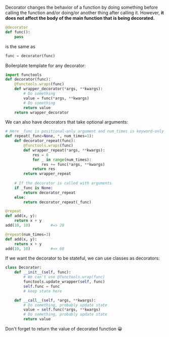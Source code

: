 Decorator changes the behavior of a function by doing something before calling the function and/or doing/or another thing after calling it. However, **it does not affect the body of the main function that is being decorated.**

```python
@decorator
def func():
    pass
```
is the same as
```python
func = decorator(func)
```

Boilerplate template for any decorator:
```python
import functools
def decorator(func):
    @functools.wraps(func)
    def wrapper_decorator(*args, **kwargs):
        # Do something
        value = func(*args, **kwargs)
        # Do something
        return value
    return wrapper_decorator
```

We can also have decorators that take optional arguments:
```python
# Here _func is positional-only argument and num_times is keyword-only argument
def repeat(_func=None, *, num_times=1):
    def decorator_repeat(func):
        @functools.wraps(func)
        def wrapper_repeat(*args, **kwargs):
            res = 0
            for _ in range(num_times):
                res += func(*args, **kwargs)
            return res
        return wrapper_repeat
    
    # If the decorator is called with arguments
    if _func is None:
        return decorator_repeat
    else:
        return decorator_repeat(_func)

@repeat
def add(x, y):
    return x + y
add(10, 10)         #=> 20

@repeat(num_times=3)
def add(x, y):
    return x + y
add(10, 10)         #=> 60
```

If we want the decorator to be stateful, we can use classes as decorators:
```python
class Decorator:
    def __init__(self, func):
        # We can't use @functools.wrap(func)
        functools.update_wrapper(self, func)
        self.func = func
        # keep state here

    def __call__(self, *args, **kwargs):
        # Do something, probably update state
        value = self.func(*args, **kwargs)
        # Do something, probably update state
        return value
```
Don't forget to return the value of decorated function 😀
